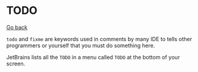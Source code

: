 # TODO

[Go back](../menus.md)

`todo` and `fixme` are keywords used in comments by many IDE to tells other programmers or yourself that you must do something here.

JetBrains lists all the `TODO` in a menu called `TODO` at the bottom of your screen.